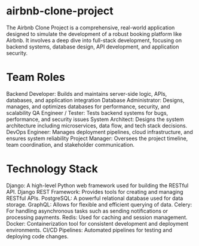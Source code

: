 # airbnb-clone-project

The Airbnb Clone Project is a comprehensive, real-world application designed to simulate the development of a robust booking platform like Airbnb. It involves a deep dive into full-stack development, focusing on backend systems, database design, API development, and application security.

# Team Roles

Backend Developer: Builds and maintains server-side logic, APIs, databases, and application integration 
Database Administrator: Designs, manages, and optimizes databases for performance, security, and scalability
QA Engineer / Tester: Tests backend systems for bugs, performance, and security issues
System Architect: Designs the system architecture including microservices, data flow, and tech stack decisions.
DevOps Engineer: Manages deployment pipelines, cloud infrastructure, and ensures system reliability
Project Manager: Oversees the project timeline, team coordination, and stakeholder communication.

# Technology Stack

Django: A high-level Python web framework used for building the RESTful API.
Django REST Framework: Provides tools for creating and managing RESTful APIs.
PostgreSQL: A powerful relational database used for data storage.
GraphQL: Allows for flexible and efficient querying of data.
Celery: For handling asynchronous tasks such as sending notifications or processing payments.
Redis: Used for caching and session management.
Docker: Containerization tool for consistent development and deployment environments.
CI/CD Pipelines: Automated pipelines for testing and deploying code changes.
